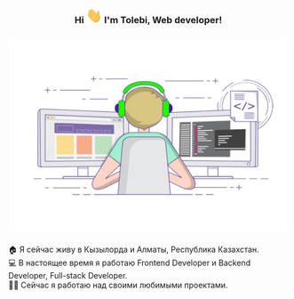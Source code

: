 <h3 align="center" style> Hi <img src="https://github.com/tolebijaksybai/tolebijaksybai/blob/master/Hi.gif" width="29px">  I'm Tolebi, Web developer!</h3>
<h3 align="center">
    <img src="https://github.com/tolebijaksybai/tolebijaksybai/blob/master/Frontend.gif" alt="Coder GIF" width="500" height="350">
</h3>
🏠 Я сейчас живу в Кызылорда и Алматы, Республика Казахстан.<br/>
‍💻 В настоящее время я работаю Frontend Developer и Backend Developer, Full-stack Developer.<br/>
👨‍💻‍ Сейчас я работаю над своими любимыми проектами.<br/>
